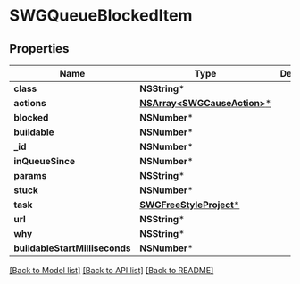 # SWGQueueBlockedItem

## Properties
Name | Type | Description | Notes
------------ | ------------- | ------------- | -------------
**class** | **NSString*** |  | [optional] 
**actions** | [**NSArray&lt;SWGCauseAction&gt;***](SWGCauseAction.md) |  | [optional] 
**blocked** | **NSNumber*** |  | [optional] 
**buildable** | **NSNumber*** |  | [optional] 
**_id** | **NSNumber*** |  | [optional] 
**inQueueSince** | **NSNumber*** |  | [optional] 
**params** | **NSString*** |  | [optional] 
**stuck** | **NSNumber*** |  | [optional] 
**task** | [**SWGFreeStyleProject***](SWGFreeStyleProject.md) |  | [optional] 
**url** | **NSString*** |  | [optional] 
**why** | **NSString*** |  | [optional] 
**buildableStartMilliseconds** | **NSNumber*** |  | [optional] 

[[Back to Model list]](../README.md#documentation-for-models) [[Back to API list]](../README.md#documentation-for-api-endpoints) [[Back to README]](../README.md)


